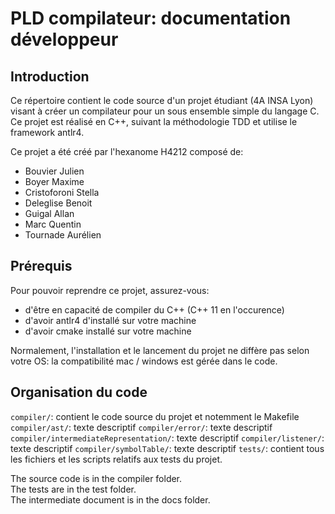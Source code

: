 # PLD compilateur: documentation développeur

## Introduction
Ce répertoire contient le code source d'un projet étudiant (4A INSA Lyon) visant à créer un compilateur pour un sous ensemble simple du langage C. Ce projet est réalisé en C++, suivant la méthodologie TDD et utilise le framework antlr4.

Ce projet a été créé par l'hexanome H4212 composé de:
- Bouvier Julien
- Boyer Maxime
- Cristoforoni Stella
- Deleglise Benoit
- Guigal Allan
- Marc Quentin
- Tournade Aurélien

## Prérequis
Pour pouvoir reprendre ce projet, assurez-vous:
- d'être en capacité de compiler du C++ (C++ 11 en l'occurence)
- d'avoir antlr4 d'installé sur votre machine
- d'avoir cmake installé sur votre machine

Normalement, l'installation et le lancement du projet ne diffère pas selon votre OS: la compatibilité mac / windows est gérée dans le code.

## Organisation du code
`compiler/`: contient le code source du projet et notemment le Makefile
  `compiler/ast/`: texte descriptif
  `compiler/error/`: texte descriptif
  `compiler/intermediateRepresentation/`: texte descriptif
  `compiler/listener/`: texte descriptif
  `compiler/symbolTable/`: texte descriptif
`tests/`: contient tous les fichiers et les scripts relatifs aux tests du projet. 





The source code is in the compiler folder. <br>
The tests are in the test folder. <br>
The intermediate document is in the docs folder. <br>
